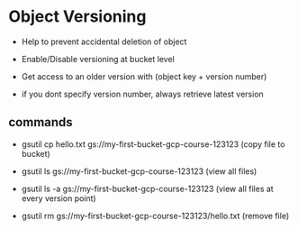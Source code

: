 
# Object Versioning

  - Help to prevent accidental deletion of object

  - Enable/Disable versioning at bucket level

  - Get access to an older version with (object key + version number)

  - if you dont specify version number, always retrieve latest version


## commands

  - gsutil cp hello.txt gs://my-first-bucket-gcp-course-123123 (copy file to bucket)

  - gsutil ls gs://my-first-bucket-gcp-course-123123 (view all files)

  - gsutil ls -a gs://my-first-bucket-gcp-course-123123 (view all files at every version point)

  - gsutil rm gs://my-first-bucket-gcp-course-123123/hello.txt (remove file)
